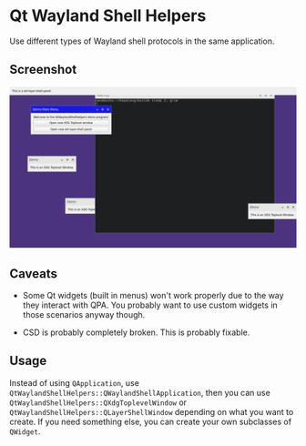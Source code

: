 # Qt Wayland Shell Helpers

Use different types of Wayland shell protocols in the same application.

## Screenshot

![Demo program](screenshots/example.png)

## Caveats

* Some Qt widgets (built in menus) won't work properly due to the way they
  interact with QPA.
  You probably want to use custom widgets in those scenarios anyway though.

* CSD is probably completely broken.  This is probably fixable.

## Usage

Instead of using `QApplication`, use `QtWaylandShellHelpers::QWaylandShellApplication`,
then you can use `QtWaylandShellHelpers::QXdgToplevelWindow` or
`QtWaylandShellHelpers::QLayerShellWindow` depending on what you want to create.  If
you need something else, you can create your own subclasses of `QWidget`.